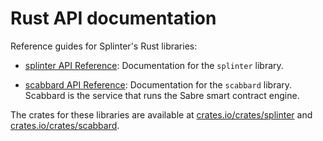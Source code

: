 # Rust API documentation

<!--
  Copyright 2018-2020 Cargill Incorporated
  Licensed under Creative Commons Attribution 4.0 International License
  https://creativecommons.org/licenses/by/4.0/
-->

Reference guides for Splinter's Rust libraries:

* [splinter API Reference](https://docs.rs/splinter/):
  Documentation for the `splinter` library.

* [scabbard API Reference](https://docs.rs/scabbard/):
  Documentation for the `scabbard` library. Scabbard is the service that runs
  the Sabre smart contract engine.

The crates for these libraries are available at
[crates.io/crates/splinter](https://crates.io/crates/splinter)
and [crates.io/crates/scabbard](https://crates.io/crates/scabbard).

